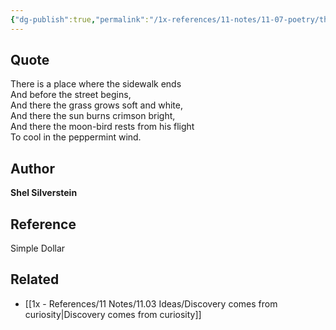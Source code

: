```yaml
---
{"dg-publish":true,"permalink":"/1x-references/11-notes/11-07-poetry/there-is-a-place-where-the-sidewalk-ends-shel-silverstein/","title":"There is a place where the sidewalk ends - Shel Silverstein","dgShowBacklinks":false}
---
```



## Quote
There is a place where the sidewalk ends  
And before the street begins,  
And there the grass grows soft and white,  
And there the sun burns crimson bright,  
And there the moon-bird rests from his flight  
To cool in the peppermint wind.

## Author
**Shel Silverstein**

## Reference
Simple Dollar

## Related
- [[1x - References/11 Notes/11.03 Ideas/Discovery comes from curiosity\|Discovery comes from curiosity]]